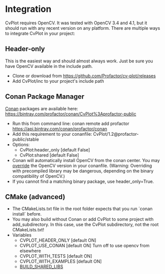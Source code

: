 # Integration
CvPlot requires OpenCV. It was tested with OpenCV 3.4 and 4.1, but it should run with any recent version on any platform. There are multiple ways to integrate CvPlot in your project:

## Header-only
This is the easiest way and should almost always work. Just be sure you have OpenCV available in the include path.
- Clone or download from https://github.com/Profactor/cv-plot/releases
- Add CvPlot/inc to your project's include path

## Conan Package Manager
[Conan](https://conan.io/) packages are available here: https://bintray.com/profactor/conan/CvPlot%3Aprofactor-public
- Run this from command line: conan remote add profactor https://api.bintray.com/conan/profactor/conan 
- Add this requirement to your conanfile: CvPlot/1.2@profactor-public/stable
- Options:
   - CvPlot:header_only [default False]
   - CvPlot:shared [default False] 
- Conan will automatically install OpenCV from the conan center. You may [override](https://docs.conan.io/en/latest/using_packages/conanfile_txt.html#overriding-requirements) the OpenCV version in your conanfile. (Warning: Overriding with precompiled library may be dangerous, depending on the binary compatibility of OpenCV.)
- If you cannot find a matching binary package, use header_only=True.

## CMake (advanced)
- The CMakeLists.txt file in the root folder expects that you run ´conan install´ before. 
- You may also build without Conan or add CvPlot to some project with add_subdirectory. In this case, use the CvPlot subdirectory, not the root CMakeLists.txt!
- Variables
   - CVPLOT_HEADER_ONLY [default ON]
   - CVPLOT_USE_CONAN [default ON] Turn off to use opencv from elsewhere
   - CVPLOT_WITH_TESTS [default ON]
   - CVPLOT_WITH_EXAMPLES [default ON]
   - [BUILD_SHARED_LIBS](https://cmake.org/cmake/help/latest/variable/BUILD_SHARED_LIBS.html)
